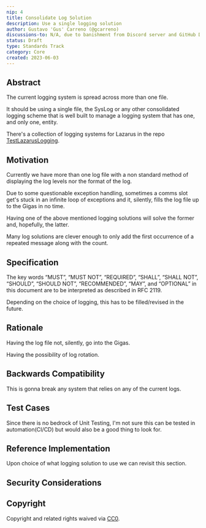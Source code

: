 ```yaml
---
nip: 4
title: Consolidate Log Solution
description: Use a single logging solution
author: Gustavo 'Gus' Carreno (@gcarreno)
discussions-to: N/A, due to banishment from Discord server and GitHub Discussions not enabled on the repository
status: Draft
type: Standards Track
category: Core
created: 2023-06-03
---
```


## Abstract

The current logging system is spread across more than one file.

It should be using a single file, the SysLog or any other consolidated logging scheme that is well built to manage a logging system that has one, and only one, entity.

There's a collection of logging systems for Lazarus in the repo [TestLazarusLogging](https://github.com/TestLazarusLogging).

## Motivation

Currently we have more than one log file with a non standard method of displaying the log levels nor the format of the log.

Due to some questionable exception handling, sometimes a comms slot get's stuck in an infinite loop of exceptions and it, silently, fills the log file up to the Gigas in no time.

Having one of the above mentioned logging solutions will solve the former and, hopefully, the latter.

Many log solutions are clever enough to only add the first occurrence of a repeated message along with the count.

## Specification

The key words “MUST”, “MUST NOT”, “REQUIRED”, “SHALL”, “SHALL NOT”, “SHOULD”, “SHOULD NOT”, “RECOMMENDED”, “MAY”, and “OPTIONAL” in this document are to be interpreted as described in RFC 2119.

Depending on the choice of logging, this has to be filled/revised in the future.

## Rationale

Having the log file not, silently, go into the Gigas.

Having the possibility of log rotation.

## Backwards Compatibility

This is gonna break any system that relies on any of the current logs.

## Test Cases

Since there is no bedrock of Unit Testing, I'm not sure this can be tested in automation(CI/CD) but would also be a good thing to look for.

## Reference Implementation

Upon choice of what logging solution to use we can revisit this section.

## Security Considerations


## Copyright
Copyright and related rights waived via [CC0](https://creativecommons.org/publicdomain/zero/1.0/).
